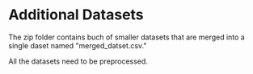 # Additional Datasets

The zip folder contains buch of smaller datasets that are merged into a single daset named "merged_datset.csv."

All the datasets need to be preprocessed.
